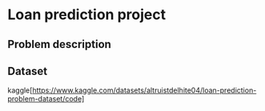 # Loan prediction project
## Problem description

## Dataset 
kaggle[https://www.kaggle.com/datasets/altruistdelhite04/loan-prediction-problem-dataset/code]

